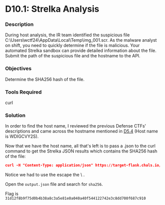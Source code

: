 # D10.1: Strelka Analysis

### Description
During host analysis, the IR team identified the suspicious file C:\Users\wctf24\AppData\Local\Temp\img_001.scr. As the malware analyst on shift, you need to quickly determine if the file is malicious. Your automated Strelka sandbox can provide detailed information about the file. Submit the path of the suspicious file and the hostname to the API.

### Objectives
Determine the SHA256 hash of the file.

### Tools Required
curl

### Solution
In order to find the host name, I reviewed the previous Defense CTFs' descriptions and came across the hostname mentioned in [D5.4](D5.4.md) (Host name is WDIGCVY2S). 

Now that we have the host name, all that's left is to pass a .json to the curl command to get the Strelka JSON results which contains the SHA256 hash of the file:

```json 
curl -H "Content-Type: application/json" https://target-flask.chals.io/api/v1/strelka -o output.json -X POST -d '{"host": "WDIGCVY6S", "path": "C:\\Users\\wctf24\\AppData\\Local\\Temp\\img_001.scr"}'
```

Notice we had to use the escape the \ .

Open the `output.json` file and search for `sha256`.

Flag is `31d12f8b9f75d0b4b38a8c3a5e81e0a040a40f544122742e3c8dd700f687c910`
